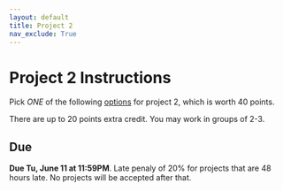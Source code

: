 ```yaml
---
layout: default
title: Project 2
nav_exclude: True
---
```


# Project 2 Instructions
Pick *ONE* of the following <a href="https://docs.google.com/document/d/1_JgorjCv7DFUJra9Duop3zRBjkkHymp7WwlUWfI1JX8/edit?usp=sharing" target="_blank">options</a> for project 2, which is worth 40 points. 

There are up to 20 points extra credit. You may work in groups of 2-3.

## Due
**Due Tu, June 11 at 11:59PM**. Late penaly of 20% for projects that are 48 hours late. No projects will be accepted after that.